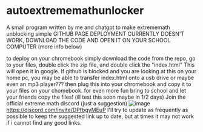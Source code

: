 # autoextrememathunlocker
A small program written by me and chatgpt to make extrememath unblocking simple
GITHUB PAGE DEPLOYMENT CURRENTLY DOESN'T WORK, DOWNLOAD THE CODE AND OPEN IT ON YOUR SCHOOL COMPUTER (more info below)

to deploy on your chromebook simply download the code from the repo, go to your files, double click the zip file, and double click the "index.html" This will open it in google. If github is blocked and you are looking at this on your home pc, you may be able to transfer index.html onto a usb drive or maybe even an mp3 player??? then plug this into your chromebook and copy it to your files on your chomebook. for even more fun bring to school and let your friends copy the files! (ill test this soon maybe in 1/2 days)
Join the official extreme math discord (just a suggestion)
![image](https://github.com/OrangeCatMan/autoextrememathunlocker/assets/83187564/e6fdc418-b99c-44c1-9788-4e746384c532)
https://discord.com/invite/DPfbgyMEuP
I'll try to update as frequently as possible to keep the suggested link up to date, but at times it may not work if i cannot find any good links.

